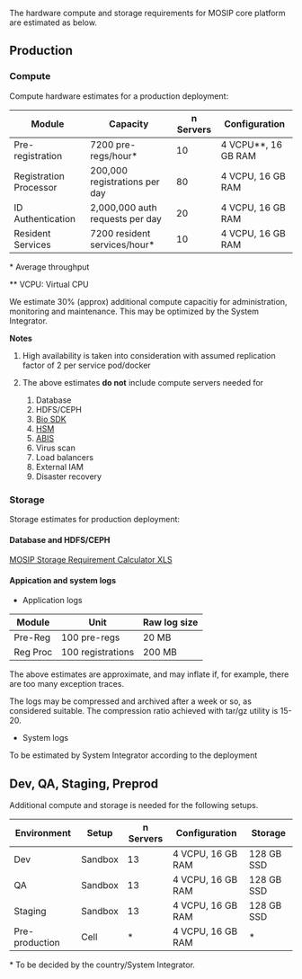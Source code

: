 The hardware compute and storage requirements for MOSIP core platform are estimated as below.

## Production
### Compute
Compute hardware estimates for a production deployment:

|Module|Capacity|n Servers|Configuration|
|---|---|---|---|
|Pre-registration | 7200 pre-regs/hour\* | 10 | 4 VCPU\**, 16 GB RAM | 
|Registration Processor | 200,000 registrations per day | 80 | 4 VCPU, 16 GB RAM| 
|ID Authentication | 2,000,000 auth requests per day | 20 | 4 VCPU, 16 GB RAM | 
|Resident Services | 7200 resident services/hour\* | 10 | 4 VCPU, 16 GB RAM | 

\* Average throughput 

\** VCPU:  Virtual CPU


We estimate 30% (approx) additional compute capacitiy for administration, monitoring and maintenance. This may be optimized by the System Integrator.

**Notes**

1. High availability is taken into consideration with assumed replication factor of 2 per service pod/docker
1. The above estimates **do not** include compute servers needed for

   1. Database
   1. HDFS/CEPH
   1. [Bio SDK](Biometric-SDK.md)
   1. [HSM](Hardware-Security-Module-HSM-Specifications.md)
   1. [ABIS](Automated-Biometric-Identification-System-ABIS.md)
   1. Virus scan
   1. Load balancers
   1. External IAM
   1. Disaster recovery 

### Storage
Storage estimates for production deployment:

#### Database and HDFS/CEPH 
[MOSIP Storage Requirement Calculator XLS]( https://github.com/mosip/documentation/blob/master/docs/_sources/hardware_sizing/MOSIP_Storage_Estimate-v1.1.xlsx)

#### Appication and system logs
* Application logs

|Module|Unit|Raw log size|
|---|---|---|
|Pre-Reg|100 pre-regs|20 MB|
|Reg Proc|100 registrations| 200 MB|

The above estimates are approximate, and may inflate if, for example, there are too many exception traces.  

The logs may be compressed and archived after a week or so, as considered suitable.  The compression ratio achieved with tar/gz utility is 15-20.

* System logs

To be estimated by System Integrator according to the deployment

## Dev, QA, Staging, Preprod
Additional compute and storage is needed for the following setups.

| Environment | Setup | n Servers | Configuration | Storage |
|---|---|---|---|---|
| Dev | Sandbox | 13 | 4 VCPU, 16 GB RAM | 128 GB SSD|
| QA | Sandbox | 13 | 4 VCPU, 16 GB RAM | 128 GB SSD|
| Staging | Sandbox | 13 | 4 VCPU, 16 GB RAM | 128 GB SSD|
| Pre-production | Cell | * | 4 VCPU, 16 GB RAM | * |

\* To be decided by the country/System Integrator.
